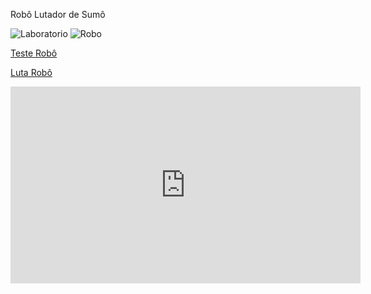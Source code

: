 Robô Lutador de Sumô

![Laboratorio](laboratorio.jpeg)
![Robo](roboProducao.jpeg)


[Teste Robô](https://youtube.com/embed/ZS01bn7evwM)

[Luta Robô](https://youtube.com/shorts/Egl-9k-F8CE)

<iframe width="560" height="315" src="https://www.youtube.com/embed/Egl-9k-F8CE" frameborder="0" allowfullscreen></iframe>
